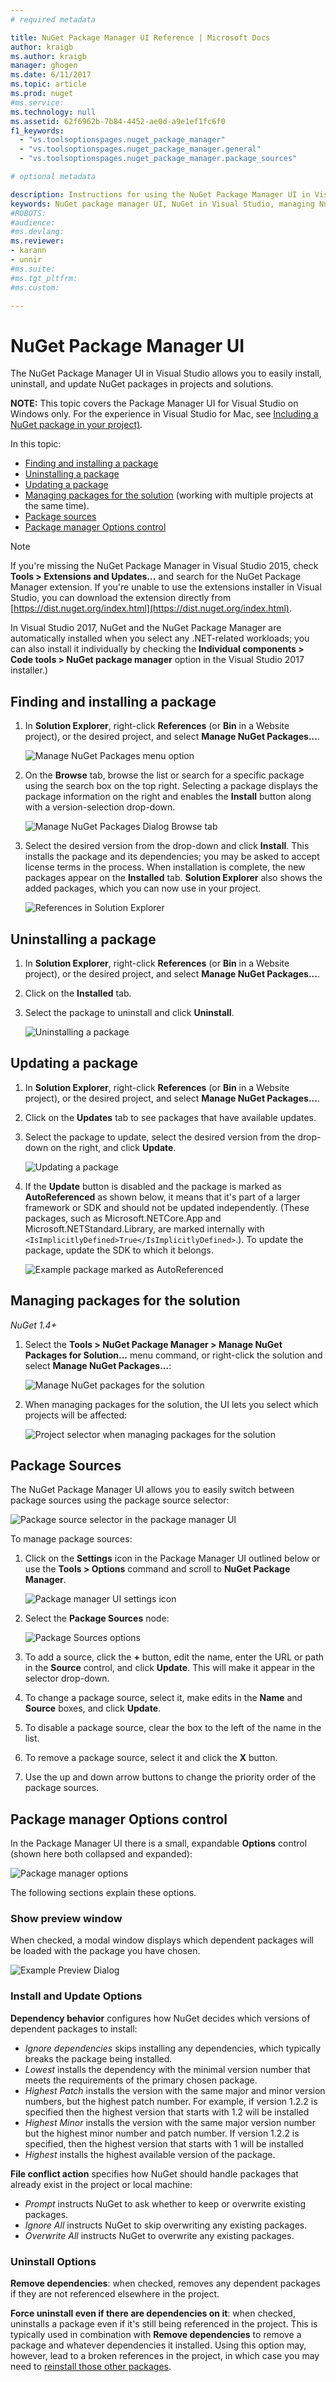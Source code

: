 ```yaml
---
# required metadata

title: NuGet Package Manager UI Reference | Microsoft Docs
author: kraigb
ms.author: kraigb
manager: ghogen
ms.date: 6/11/2017
ms.topic: article
ms.prod: nuget
#ms.service:
ms.technology: null
ms.assetid: 62f6962b-7b84-4452-ae0d-a9e1ef1fc6f0
f1_keywords: 
  - "vs.toolsoptionspages.nuget_package_manager"
  - "vs.toolsoptionspages.nuget_package_manager.general"
  - "vs.toolsoptionspages.nuget_package_manager.package_sources"

# optional metadata

description: Instructions for using the NuGet Package Manager UI in Visual Studio for working with packages.
keywords: NuGet package manager UI, NuGet in Visual Studio, managing NuGet packages, NuGet user interface
#ROBOTS:
#audience:
#ms.devlang:
ms.reviewer:
- karann
- unnir
#ms.suite:
#ms.tgt_pltfrm:
#ms.custom:

---
```


# NuGet Package Manager UI

The NuGet Package Manager UI in Visual Studio allows you to easily install, uninstall, and update NuGet packages in projects and solutions.

**NOTE:** This topic covers the Package Manager UI for Visual Studio on Windows only. For the experience in Visual Studio for Mac, see [Including a NuGet package in your project)](../../mac/nuget-walkthrough.md).

In this topic:

- [Finding and installing a package](#finding-and-installing-a-package)
- [Uninstalling a package](#uninstalling-a-package)
- [Updating a package](#updating-a-package)
- [Managing packages for the solution](#managing-packages-for-the-solution) (working with multiple projects at the same time).
- [Package sources](#package-sources)
- [Package manager Options control](#package-manager-options-control)

> [!Note]
> If you're missing the NuGet Package Manager in Visual Studio 2015, check **Tools > Extensions and Updates...** and search for the NuGet Package Manager extension. If you're unable to use the extensions installer in Visual Studio, you can download the extension directly from [https://dist.nuget.org/index.html](https://dist.nuget.org/index.html).
>
> In Visual Studio 2017, NuGet and the NuGet Package Manager are automatically installed when you select any .NET-related workloads; you can also install it individually by checking the **Individual components > Code tools > NuGet package manager** option in the Visual Studio 2017 installer.)


## Finding and installing a package

1. In **Solution Explorer**, right-click **References** (or **Bin** in a Website project), or the desired project, and select **Manage NuGet Packages...**.

    ![Manage NuGet Packages menu option](media/ManagePackagesUICommand.png)

2. On the **Browse** tab, browse the list or search for a specific package using the search box on the top right. Selecting a package displays the package information on the right and enables the **Install** button along with a version-selection drop-down.

    ![Manage NuGet Packages Dialog Browse tab](media/Search.png)

3. Select the desired version from the drop-down and click **Install**. This installs the package and its dependencies; you may be asked to accept license terms in the process. When installation is complete, the new packages appear on the **Installed** tab. **Solution Explorer** also shows the added packages, which you can now use in your project.

    ![References in Solution Explorer](media/References.png)

## Uninstalling a package

1. In **Solution Explorer**, right-click **References** (or **Bin** in a Website project), or the desired project, and select **Manage NuGet Packages...**.
2. Click on the **Installed** tab.
3. Select the package to uninstall and click **Uninstall**.

    ![Uninstalling a package](media/UninstallPackage.png)

## Updating a package

1. In **Solution Explorer**, right-click **References** (or **Bin** in a Website project), or the desired project, and select **Manage NuGet Packages...**.
2. Click on the **Updates** tab to see packages that have available updates.
3. Select the package to update, select the desired version from the drop-down on the right, and click **Update**.

    ![Updating a package](media/UpdatePackages.png)

4. If the **Update** button is disabled and the package is marked as **AutoReferenced** as shown below, it means that it's part of a larger framework or SDK and should not be updated independently. (These packages, such as Microsoft.NETCore.App and Microsoft.NETStandard.Library, are marked internally with `<IsImplicitlyDefined>True</IsImplicitlyDefined>`.). To update the package, update the SDK to which it belongs.

    ![Example package marked as AutoReferenced](media/PackageManagerUIAutoReferenced.png)


## Managing packages for the solution
*NuGet 1.4+*

1. Select the **Tools > NuGet Package Manager > Manage NuGet Packages for Solution...** menu command, or right-click the solution and select **Manage NuGet Packages...**:

    ![Manage NuGet packages for the solution](media/ManagePackagesSolutionUICommand.png)

2. When managing packages for the solution, the UI lets you select which projects will be affected:

    ![Project selector when managing packages for the solution](media/SolutionPackagesUI.png)

## Package Sources

The NuGet Package Manager UI allows you to easily switch between package sources using the package source selector:

![Package source selector in the package manager UI](media/PackageSourceDropDown.png)

To manage package sources:

1. Click on the **Settings** icon in the Package Manager UI outlined below or use the **Tools > Options** command and scroll to **NuGet Package Manager**.

    ![Package manager UI settings icon](media/PackageSourceSettings.png)

2. Select the **Package Sources** node:

    ![Package Sources options](media/options.png)

3. To add a source, click the **+** button, edit the name, enter the URL or path in the **Source** control, and click **Update**. This will make it appear in the selector drop-down.
4. To change a package source, select it, make edits in the **Name** and **Source** boxes, and click **Update**.
5. To disable a package source, clear the box to the left of the name in the list.
6. To remove a package source, select it and click the **X** button.
7. Use the up and down arrow buttons to change the priority order of the package sources.

## Package manager Options control

In the Package Manager UI there is a small, expandable **Options** control (shown here both collapsed and expanded):

![Package manager options](media/PackageManagerUIOptions.png)

The following sections explain these options.

### Show preview window

When checked, a modal window displays which dependent packages will be loaded with the package you have chosen.

![Example Preview Dialog](media/InstallPreviewDialog.png)

<!-- This is here because the link in the UI needs this anchor. See https://github.com/NuGet/NuGet.Client/blob/dev/src/NuGet.Clients/PackageManagement.UI/Xamls/OptionsControl.xaml -->
<a name="install-options"></a>

### Install and Update Options

**Dependency behavior** configures how NuGet decides which versions of dependent packages to install:

- *Ignore dependencies* skips installing any dependencies, which typically breaks the package being installed.
- *Lowest* installs the dependency with the minimal version number that meets the requirements of the primary chosen package.
- *Highest Patch* installs the version with the same major and minor version numbers, but the highest patch number. For example, if version 1.2.2 is specified then the highest version that starts with 1.2 will be installed
- *Highest Minor* installs the version with the same major version number but the highest minor number and patch number. If version 1.2.2 is specified, then the highest version that starts with 1 will be installed
- *Highest* installs the highest available version of the package.

**File conflict action** specifies how NuGet should handle packages that already exist in the project or local machine:

- *Prompt* instructs NuGet to ask whether to keep or overwrite existing packages.
- *Ignore All* instructs NuGet to skip overwriting any existing packages.
- *Overwrite All* instructs NuGet to overwrite any existing packages.

<!-- This is here because the link in the UI needs this anchor. See https://github.com/NuGet/NuGet.Client/blob/dev/src/NuGet.Clients/PackageManagement.UI/Xamls/OptionsControl.xaml -->
<a name="uninstall-options"></a>

### Uninstall Options

**Remove dependencies**: when checked, removes any dependent packages if they are not referenced elsewhere in the project.

**Force uninstall even if there are dependencies on it**: when checked, uninstalls a package even if it's still being referenced in the project. This is typically used in combination with **Remove dependencies** to remove a package and whatever dependencies it installed. Using this option may, however, lead to a broken references in the project, in which case you may need to [reinstall those other packages](../consume-packages/reinstalling-and-updating-packages.md).
